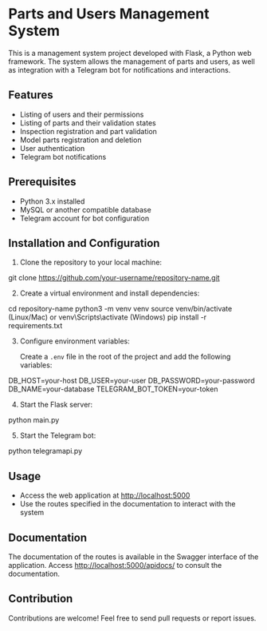 # Parts and Users Management System

This is a management system project developed with Flask, a Python web framework. The system allows the management of parts and users, as well as integration with a Telegram bot for notifications and interactions.

## Features

- Listing of users and their permissions
- Listing of parts and their validation states
- Inspection registration and part validation
- Model parts registration and deletion
- User authentication
- Telegram bot notifications

## Prerequisites

- Python 3.x installed
- MySQL or another compatible database
- Telegram account for bot configuration

## Installation and Configuration

1. Clone the repository to your local machine:

git clone https://github.com/your-username/repository-name.git

2. Create a virtual environment and install dependencies:

cd repository-name
python3 -m venv venv
source venv/bin/activate (Linux/Mac) or venv\Scripts\activate (Windows)
pip install -r requirements.txt


3. Configure environment variables:

   Create a `.env` file in the root of the project and add the following variables:

DB_HOST=your-host
DB_USER=your-user
DB_PASSWORD=your-password
DB_NAME=your-database
TELEGRAM_BOT_TOKEN=your-token


4. Start the Flask server:

python main.py


5. Start the Telegram bot:

python telegramapi.py


## Usage

- Access the web application at [http://localhost:5000](http://localhost:5000)
- Use the routes specified in the documentation to interact with the system

## Documentation

The documentation of the routes is available in the Swagger interface of the application. Access [http://localhost:5000/apidocs/](http://localhost:5000/apidocs/) to consult the documentation.

## Contribution

Contributions are welcome! Feel free to send pull requests or report issues.
